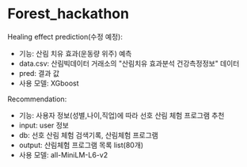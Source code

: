 # Forest_hackathon

Healing effect prediction(수정 예정): 
- 기능: 산림 치유 효과(운동량 위주) 예측 
- data.csv: 산림빅데이터 거래소의 "산림치유 효과분석 건강측정정보" 데이터 
- pred: 결과 값
- 사용 모델: XGboost


Recommendation:
- 기능: 사용자 정보(성별,나이,직업)에 따라 선호 산림 체험 프로그램 추천
- input: user 정보
- db: 선호 산림 체험 검색기록, 산림체험 프로그램
- output: 산림체험 프로그램 목록 list(80개)
- 사용 모델: all-MiniLM-L6-v2
